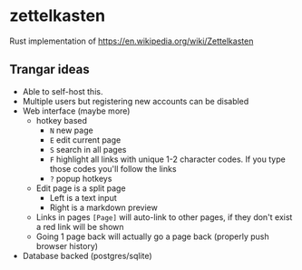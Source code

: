 # zettelkasten
Rust implementation of https://en.wikipedia.org/wiki/Zettelkasten

## Trangar ideas

- Able to self-host this.
- Multiple users but registering new accounts can be disabled
- Web interface (maybe more)
  - hotkey based
    - `N` new page
    - `E` edit current page
    - `S` search in all pages
    - `F` highlight all links with unique 1-2 character codes. If you type those codes you'll follow the links
    - `?` popup hotkeys
  - Edit page is a split page
    - Left is a text input
    - Right is a markdown preview
  - Links in pages `[Page]` will auto-link to other pages, if they don't exist a red link will be shown
  - Going 1 page back will actually go a page back (properly push browser history)
- Database backed (postgres/sqlite)
